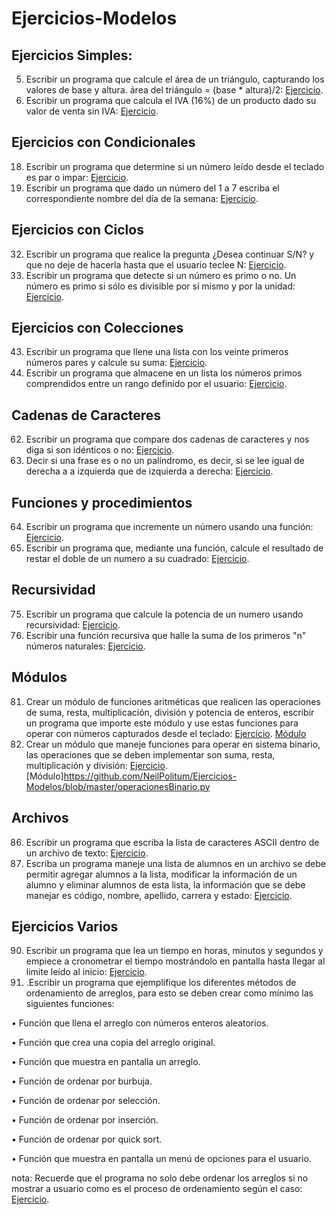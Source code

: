 # Ejercicios-Modelos

## Ejercicios Simples:
5. Escribir un programa que calcule el área de un triángulo, capturando los valores de base y altura. área del triángulo = (base * altura)/2: [Ejercicio](https://github.com/NeilPolitum/Ejercicios-Modelos/blob/master/areaTriangulo.py).
11. Escribir un programa que calcula el IVA (16%) de un producto dado su valor de venta sin IVA: [Ejercicio](https://pages.github.com/).

## Ejercicios con Condicionales
18. Escribir un programa que determine si un número leído desde el teclado es par o impar: [Ejercicio](https://github.com/NeilPolitum/Ejercicios-Modelos/blob/master/parimpar.py).
21. Escribir un programa que dado un número del 1 a 7 escriba el correspondiente nombre del día de la semana: [Ejercicio](https://github.com/NeilPolitum/Ejercicios-Modelos/blob/master/semana.py).

## Ejercicios con Ciclos
32. Escribir un programa que realice la pregunta ¿Desea continuar S/N? y que no deje de hacerla hasta que el usuario teclee N: [Ejercicio](https://pages.github.com/).
38. Escribir un programa que detecte si un número es primo o no. Un número es primo si sólo es divisible por sí mismo y por la unidad: [Ejercicio](https://github.com/NeilPolitum/Ejercicios-Modelos/blob/master/primos.py).

## Ejercicios con Colecciones
43. Escribir un programa que llene una lista con los veinte primeros números pares y calcule su suma: [Ejercicio](https://pages.github.com/).
53. Escribir un programa que almacene en un lista los números primos comprendidos entre un rango definido por el usuario: [Ejercicio](https://github.com/NeilPolitum/Ejercicios-Modelos/blob/master/primos.py).

## Cadenas de Caracteres
62. Escribir un programa que compare dos cadenas de caracteres y nos diga si son idénticos o no: [Ejercicio](https://github.com/NeilPolitum/Ejercicios-Modelos/blob/master/cadena.py).
63. Decir si una frase es o no un palíndromo, es decir, si se lee igual de derecha a a izquierda que de izquierda a derecha: [Ejercicio](https://github.com/NeilPolitum/Ejercicios-Modelos/blob/master/palíndroma.py).

## Funciones y procedimientos
64. Escribir un programa que incremente un número usando una función: [Ejercicio](https://pages.github.com/).
68. Escribir un programa que, mediante una función, calcule el resultado de restar el doble de un numero a su cuadrado: [Ejercicio](https://github.com/NeilPolitum/Ejercicios-Modelos/blob/master/fundobleexp68.py).

## Recursividad
75. Escribir un programa que calcule la potencia de un numero usando recursividad: [Ejercicio](https://github.com/NeilPolitum/Ejercicios-Modelos/blob/master/potenciaRec.py).
79. Escribir una función recursiva que halle la suma de los primeros "n" números naturales: [Ejercicio](https://pages.github.com/).

## Módulos
81. Crear un módulo de funciones aritméticas que realicen las operaciones de suma, resta, multiplicación, división y potencia de enteros, escribir un programa que importe este módulo y use estas funciones para operar con números capturados desde el teclado: [Ejercicio](https://github.com/NeilPolitum/Ejercicios-Modelos/blob/master/moduloEntero.py). [Módulo](https://github.com/NeilPolitum/Ejercicios-Modelos/blob/master/operacionesEntero.py)
83. Crear un módulo que maneje funciones para operar en sistema binario, las operaciones que se deben implementar son suma, resta, multiplicación y división: [Ejercicio](https://github.com/NeilPolitum/Ejercicios-Modelos/blob/master/moduloBinario.py). [Módulo]https://github.com/NeilPolitum/Ejercicios-Modelos/blob/master/operacionesBinario.py

## Archivos
86. Escribir un programa que escriba la lista de caracteres ASCII dentro de un archivo de texto: [Ejercicio](https://pages.github.com/).
88. Escriba un programa maneje una lista de alumnos en un archivo se debe permitir agregar alumnos a la lista, modificar la información de un alumno y eliminar alumnos de esta lista, la información que se debe manejar es código, nombre, apellido, carrera y estado: [Ejercicio](https://pages.github.com/).

## Ejercicios Varios
90. Escribir un programa que lea un tiempo en horas, minutos y segundos y empiece a cronometrar el tiempo mostrándolo en pantalla hasta llegar al limite leído al inicio: [Ejercicio](https://pages.github.com/).
92. .Escribir un programa que ejemplifique los diferentes métodos de ordenamiento de arreglos, para esto se deben crear como mínimo las siguientes funciones: 

• Función que llena el arreglo con números enteros aleatorios. 

• Función que crea una copia del arreglo original. 

• Función que muestra en pantalla un arreglo. 

• Función de ordenar por burbuja. 

• Función de ordenar por selección. 

• Función de ordenar por inserción. 

• Función de ordenar por quick sort. 

• Función que muestra en pantalla un menú de opciones para el usuario. 

nota: Recuerde que el programa no solo debe ordenar los arreglos si no mostrar a usuario como es el proceso de ordenamiento según el caso: [Ejercicio](https://pages.github.com/).
